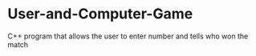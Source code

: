 # User-and-Computer-Game
C++ program that allows the user to enter number and tells who won the match
